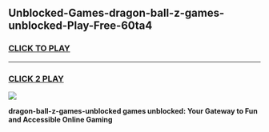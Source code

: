 
## Unblocked-Games-dragon-ball-z-games-unblocked-Play-Free-60ta4
<h3>
<a href="https://premium76.site?title=dragon-ball-z-games-unblocked&ref=09A">CLICK TO PLAY</a></h3>
<hr>

<h3>
<a href="https://premium76.site?title=dragon-ball-z-games-unblocked&ref=09A">CLICK 2 PLAY</a>
  
</h3>

<a href="https://premium76.site?title=dragon-ball-z-games-unblocked&ref=09A"><img src="https://clearcache.store/games.png"></a>


**dragon-ball-z-games-unblocked games unblocked: Your Gateway to Fun and Accessible Online Gaming**
